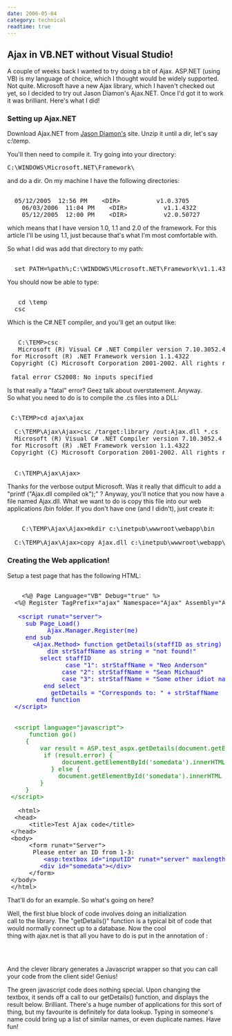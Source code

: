 ```yaml
---
date: 2006-05-04
category: technical
readtime: true
---
```

<h2>Ajax in VB.NET without Visual Studio!</h2>
<p>A couple of weeks back I wanted to try doing a bit of Ajax. ASP.NET (using VB) is my language of choice, which I thought would be widely supported. Not quite. Microsoft have a new Ajax library, which I haven't  checked out yet, so I decided to try out Jason Diamon's Ajax.NET. Once I'd got it to work it was brilliant. Here's what I did!</p><h3>Setting up Ajax.NET</h3>
<p>Download Ajax.NET from <a href="http://jason.diamond.name/weblog/2005/10/29/my-ajax-dot-net-release-12">Jason Diamon's</a> site. Unzip it until a dir, let's say c:\temp.</p><p>You'll then need to compile it. Try going into your directory:</p><pre>C:\WINDOWS\Microsoft.NET\Framework\</pre><p>and do a dir. On my machine I have the following directories:</p><pre><br />	05/12/2005  12:56 PM    &lt;DIR&gt;          v1.0.3705<br />	06/03/2006  11:04 PM    &lt;DIR&gt;          v1.1.4322<br />	05/12/2005  12:00 PM    &lt;DIR&gt;          v2.0.50727<br /></pre><p>which means that I have version 1.0, 1.1 and 2.0 of the framework. For this article I'll be using 1.1, just because that's what I'm most comfortable with.</p><p>So what I did was add that directory to my path:</p><pre><br />	set PATH=%path%;C:\WINDOWS\Microsoft.NET\Framework\v1.1.4322<br /></pre><p>You should now be able to type:</p><pre><br />	cd \temp<br />	csc<br /></pre><p>Which is the C#.NET compiler, and you'll get an output like:</p><pre><br />	C:\TEMP>csc<br />	Microsoft (R) Visual C# .NET Compiler version 7.10.3052.4<br />	for Microsoft (R) .NET Framework version 1.1.4322<br />	Copyright (C) Microsoft Corporation 2001-2002. All rights reserved.<br /><br />	fatal error CS2008: No inputs specified<br /></pre><p>Is that really a "fatal" error? Geez talk about overstatement. Anyway.<br />So what you need to do is to compile the .cs files into a DLL:</p><pre><br />	C:\TEMP>cd ajax\ajax<br />	<br />	C:\TEMP\Ajax\Ajax>csc /target:library /out:Ajax.dll *.cs<br />	Microsoft (R) Visual C# .NET Compiler version 7.10.3052.4<br />	for Microsoft (R) .NET Framework version 1.1.4322<br />	Copyright (C) Microsoft Corporation 2001-2002. All rights reserved.<br /><br />	<br />	C:\TEMP\Ajax\Ajax><br /></pre><p>Thanks for the verbose output Microsoft. Was it really that difficult to add a "printf ("Ajax.dll compiled ok");" ? Anyway, you'll notice that you now have a file named Ajax.dll. What we want to do is copy this file into our web applications /bin folder. If you don't have one (and I didn't), just create it:</p><pre><br />	C:\TEMP\Ajax\Ajax>mkdir c:\inetpub\wwwroot\webapp\bin<br />	<br />	C:\TEMP\Ajax\Ajax>copy Ajax.dll c:\inetpub\wwwroot\webapp\bin<br /></pre><h3>Creating the Web application!</h3>
<p>Setup a test page that has the following HTML:</p><pre><br />	&lt;%@ Page Language="VB" Debug="true" %&gt;<br />	&lt;%@ Register TagPrefix="ajax" Namespace="Ajax" Assembly="Ajax" %&gt;<br />	<font color="blue"><br />	&lt;script runat="server"&gt;<br />		sub Page_Load()<br />			Ajax.Manager.Register(me)<br />		end sub<br />		&lt;Ajax.Method&gt; function getDetails(staffID as string) <br />			dim strStaffName as string = "not found!"<br />			select staffID<br />				case "1": strStaffName = "Neo Anderson"<br />				case "2": strStaffName = "Sean Michaud"<br />				case "3": strStaffName = "Some other idiot name"<br />			end select<br />			getDetails = "Corresponds to: " + strStaffName<br />		end function<br />	&lt;/script&gt;<br />	</font><br />	<font color="green"><br />	&lt;script language="javascript"&gt;<br />		function go()<br />		{<br />			var result = ASP.test_aspx.getDetails(document.getElementById('inputID').value);<br />			if (result.error) {<br />				document.getElementById('somedata').innerHTML = "error fetching data";<br />			} else {<br />				document.getElementById('somedata').innerHTML = result.value;<br />			}<br />		}<br />	&lt;/script&gt;<br />	</font><br />	&lt;html&gt;<br />	&lt;head&gt;<br />		&lt;title&gt;Test Ajax code&lt;/title&gt;<br />	&lt;/head&gt;<br />	&lt;body&gt;<br />		&lt;form runat="Server"&gt;<br />		Please enter an ID from 1-3:<br />			<font color="blue">&lt;asp:textbox id="inputID" runat="server" maxlength="8" onKeyUp="go()"/&gt; &lt;br /&gt;<br />			&lt;div id="somedata"&gt;&lt;/div&gt;</font><br />		&lt;/form&gt;<br />	&lt;/body&gt;<br />	&lt;/html&gt;<br /></pre><p>That'll do for an example. So what's going on here?</p><p>Well, the first blue block of code involves doing an initialization<br />call to the library. The "getDetails()" function is a typical bit of code that would normally connect up to a database. Now the cool<br />thing with ajax.net is that all you have to do is put in the annotation of :</p><pre><br />        <Ajax.Method><br /></pre><p>And the clever library generates a Javascript wrapper so that you can call your code from the client side! Genius!</p><p>The green javascript code does nothing special. Upon changing the textbox, it sends off a call to our getDetails() function, and displays the result below. Brilliant. There's a huge number of applications for this sort of thing, but my favourite is definitely for data lookup. Typing in someone's name could bring up a list of similar names, or even duplicate names. Have fun!</p><p>